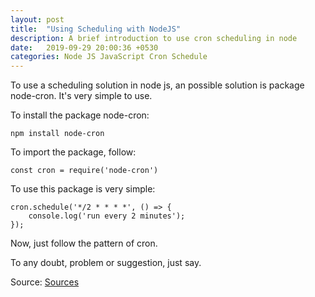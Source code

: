 ```yaml
---
layout: post
title:  "Using Scheduling with NodeJS"
description: A brief introduction to use cron scheduling in node
date:   2019-09-29 20:00:36 +0530
categories: Node JS JavaScript Cron Schedule
---
```

To use a scheduling solution in node js, an possible solution is package node-cron. It's very simple to use.

To install the package node-cron:
```npm
npm install node-cron
```

To import the package, follow:
```npm
const cron = require('node-cron')
```

To use this package is very simple:
```npm
cron.schedule('*/2 * * * *', () => {
    console.log('run every 2 minutes');
});
```

Now, just follow the pattern of cron.

To any doubt, problem or suggestion, just say.

Source: [Sources](https://github.com/fagnercandido/node-scheduling)
